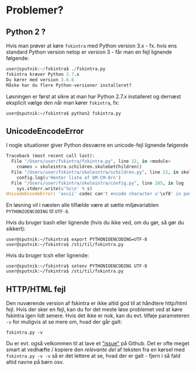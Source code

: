 # Problemer? #

## Python 2 ? ##

Hvis man prøver at køre ```fskintra``` med Python version 3.x -
fx. hvis ens standard Python version netop er version 3 -
får man en fejl lignende følgende:

```python
user@sputnik:~/fskintra$ ./fskintra.py
fskintra kræver Python 2.7.x
Du kører med version 3.6.6
Måske har du flere Python-versioner installeret?
```

Løsningen er først at sikre at man har Python 2.7.x installeret og dernæst
eksplicit vælge den når man kører ```fskintra```, fx:

```console
user@sputnik:~/fskintra$ python2 fskintra.py
```


## UnicodeEncodeError ##

I nogle situationer giver Python desværre en unicode-fejl lignende følgende

```python
Traceback (most recent call last):
  File "/Users/user/fskintra/fskintra.py", line 12, in <module>
    cnames = skoleintra.schildren.skoleGetChildren()
  File "/Users/user/fskintra/skoleintra/schildren.py", line 22, in skoleGetChildren
    config.log(u'Henter liste af bM-CM-8rn')
  File "/Users/user/fskintra/skoleintra/config.py", line 185, in log
    sys.stderr.write(u'%s\n' % s)
UnicodeEncodeError: 'ascii' codec can't encode character u'\xf8' in position 17: ordinal not in range(128)
```

En løsning vil i næsten alle tilfælde være at sætte
miljøvariablen ```PYTHONIOENCODING``` til ```UTF-8```.

Hvis du bruger bash eller lignende (hvis du ikke ved, om du gør, så gør
du sikkert):

```console
user@sputnik:~/fskintra$ export PYTHONIOENCODING=UTF-8
user@sputnik:~/fskintra$ /sti/til/fskintra.py
```

Hvis du bruger tcsh eller lignende:

```console
user@sputnik:~/fskintra$ setenv PYTHONIOENCODING UTF-8
user@sputnik:~/fskintra$ /sti/til/fskintra.py
```

## HTTP/HTML fejl ##

Den nuværende version af fskintra er ikke altid god til at håndtere
http/html fejl.
Hvis der sker en fejl, kan du for det meste løse problemet ved at køre
fskintra igen lidt senere.
Hvis det ikke er nok, kan du evt. tilføje parameteren ```-v``` for
muligvis at se mere om, hvad der går galt:

```console
fskintra.py -v
```

Du er evt. også velkommen til at lave et
["issue"](https://github.com/svalgaard/fskintra/issues) på Github.
Det er ofte meget smart at vedhæfte / kopiere den *relevante del* af
teksten fra en kørsel med ```fskintra.py -v -v``` så er det lettere at se,
hvad der er galt - fjern i så fald altid navne på børn osv.

